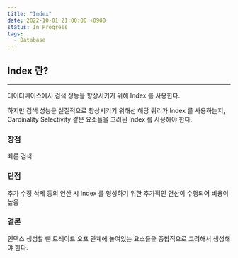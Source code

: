 ```yaml
---
title: "Index"
date: 2022-10-01 21:00:00 +0900
status: In Progress
tags:
  - Database
---
```


## Index 란?

---

데이터베이스에서 검색 성능을 향상시키기 위해 Index 를 사용한다.

하지만 검색 성능을 실질적으로 향상시키기 위해선 해당 쿼리가 Index 를 사용하는지, Cardinality Selectivity 같은 요소들을 고려된 Index 를 사용해야 한다.

### 장점

빠른 검색

### 단점

추가 수정 삭제 등의 연산 시 Index 를 형성하기 위한 추가적인 연산이 수행되어 비용이 높음

### 결론

인덱스 생성할 땐 트레이드 오프 관계에 놓여있는 요소들을 종합적으로 고려해서 생성해야 한다.
